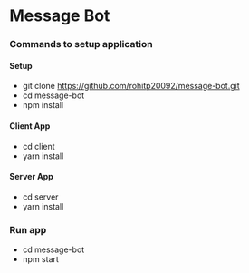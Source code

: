 # Message Bot
### Commands to setup application

#### Setup
* git clone https://github.com/rohitp20092/message-bot.git
* cd message-bot
* npm install

#### Client App
* cd client
* yarn install

#### Server App
* cd server
* yarn install

### Run app
* cd message-bot
* npm start
